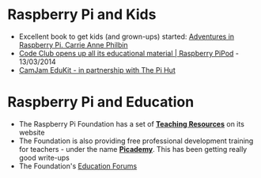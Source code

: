 # Raspberry Pi and Kids

* Excellent book to get kids (and grown-ups) started: [Adventures in Raspberry Pi. Carrie Anne Philbin](http://www.amazon.co.uk/Adventures-Raspberry-Carrie-Anne-Philbin/dp/1118751256)
* [Code Club opens up all its educational material | Raspberry PiPod](http://www.recantha.co.uk/blog/?p=8709) - 13/03/2014
* [CamJam EduKit - in partnership with The Pi Hut](http://camjam.me/camjam/?page_id=236)

# Raspberry Pi and Education

* The Raspberry Pi Foundation has a set of [**Teaching Resources**](http://www.raspberrypi.org/resources/teach/) on its website
* The Foundation is also providing free professional development training for teachers - under the name [**Picademy**](http://www.raspberrypi.org/picademy/). This has been getting really good write-ups
* The Foundation's [Education Forums](http://www.raspberrypi.org/forums/viewforum.php?f=17)